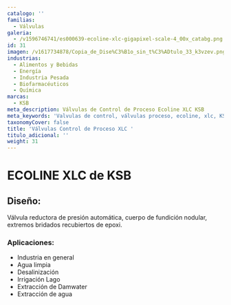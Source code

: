 ```yaml
---
catalogo: ''
familias:
  - Válvulas
galeria:
  - /v1596746741/es000639-ecoline-xlc-gigapixel-scale-4_00x_catabg.png
id: 31
imagen: /v1617734878/Copia_de_Dise%C3%B1o_sin_t%C3%ADtulo_33_k3vzev.png
industrias:
  - Alimentos y Bebidas
  - Energía
  - Industria Pesada
  - Biofarmacéuticos
  - Química
marcas:
  - KSB
meta_description: Válvulas de Control de Proceso Ecoline XLC KSB
meta_keywords: 'Valvulas de control, válvulas proceso, ecoline, xlc, KSB'
taxonomyCover: false
title: 'Válvulas Control de Proceso XLC '
titulo_adicional: ''
weight: 31
---
```



# **ECOLINE XLC de KSB**

## **Diseño:**

Válvula reductora de presión automática, cuerpo de fundición nodular, extremos bridados recubiertos de epoxi.

### **Aplicaciones:**

* Industria en general
* Agua limpia
* Desalinización
* Irrigación Lago
* Extracción de Damwater
* Extracción de agua
